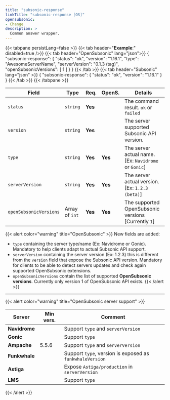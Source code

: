 ```yaml
---
title: "subsonic-response"
linkTitle: "subsonic-response [OS]"
opensubsonic:
- Change
description: >
  Common answer wrapper.
---
```


{{< tabpane persistLang=false >}}
{{< tab header="**Example**:" disabled=true />}}
{{< tab header="OpenSubsonic" lang="json">}}
{
  "subsonic-response": {
    "status": "ok",
    "version": "1.16.1",
    "type": "AwesomeServerName",
    "serverVersion": "0.1.3 (tag)",
    "openSubsonicVersions": [
      1
    ]
  }
}
{{< /tab >}}
{{< tab header="Subsonic" lang="json" >}}
{
  "subsonic-response": {
    "status": "ok",
    "version": "1.16.1"
  }
}
{{< /tab >}}
{{< /tabpane >}}

| Field |  Type | Req. | OpenS. | Details |
| --- | --- | --- | --- | --- |
| `status` | `string` | **Yes** |     | The command result. `ok` or `failed` |
| `version` | `string` | **Yes** |     | The server supported Subsonic API version. |
| `type` | `string` | **Yes** | **Yes**    | The server actual name. [Ex: `Navidrome` or `Gonic`] |
| `serverVersion` | `string` | **Yes** | **Yes**    | The server actual version. [Ex: `1.2.3 (beta)`] |
| `openSubsonicVersions` | Array of `int` | **Yes**  | **Yes**    | The supported OpenSubsonic versions [Currently `1`] |

{{< alert color="warning" title="OpenSubsonic" >}}
New fields are added:

- `type` containing the server type/name (Ex: Navidrome or Gonic). Mandatory to help clients adapt to actual Subsonic API support.
- `serverVersion` containing the server version (Ex: 1.2.3) this is different from the `version` field that expose the Subsonic API version. Mandatory for clients to be able to detect servers updates and check again supported OpenSubsonic extensions.
- `openSubsonicVersions` contain the list of supported **OpenSubsonic versions**. Currently only version 1 of OpenSubsonic API exists.
{{< /alert >}}

---

{{< alert color="warning" title="OpenSubsonic server support" >}}

| Server | Min vers. | Comment |
| --- | --- | --- |
| **Navidrome** |  | Support `type` and `serverVersion` |
| **Gonic** |  | Support `type` |
| **Ampache** | 5.5.6 | Support `type` and `serverVersion`|
| **Funkwhale** |  |  Support `type`, version is exposed as `funkwhaleVersion` |
| **Astiga** |  | Expose `Astiga/production` in `serverVersion` |
| **LMS** |  | Support `type` |
{{< /alert >}}
